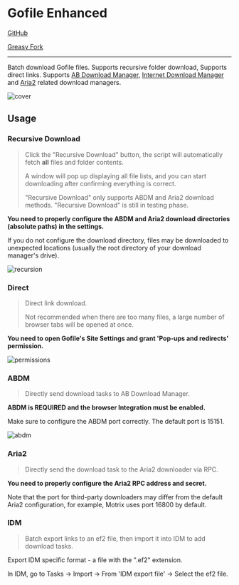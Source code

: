 # Gofile Enhanced

[GitHub](https://github.com/ewigl/gofile-enhanced)

[Greasy Fork](https://greasyfork.org/scripts/515250)

---

Batch download Gofile files. Supports recursive folder download, Supports direct links. Supports [AB Download Manager](https://github.com/amir1376/ab-download-manager), [Internet Download Manager](https://www.internetdownloadmanager.com/) and [Aria2](https://github.com/aria2/aria2) related download managers.

![cover](https://github.com/user-attachments/assets/4b3059dc-5f87-490d-91c0-10a0ee9c26cf)

## Usage

### Recursive Download

> Click the "Recursive Download" button, the script will automatically fetch **all** files and folder contents.
>
> A window will pop up displaying all file lists, and you can start downloading after confirming everything is correct.
>
> "Recursive Download" only supports ABDM and Aria2 download methods. "Recursive Download" is still in testing phase.

**You need to properly configure the ABDM and Aria2 download directories (absolute paths) in the settings.**

If you do not configure the download directory, files may be downloaded to unexpected locations (usually the root directory of your download manager's drive).

![recursion](https://github.com/user-attachments/assets/3d1aaa20-d889-4070-8018-33e7129ba9a9)

### Direct

> Direct link download.
>
> Not recommended when there are too many files, a large number of browser tabs will be opened at once.

**You need to open Gofile's Site Settings and grant 'Pop-ups and redirects' permission.**

![permissions](https://github.com/user-attachments/assets/4676339f-f33f-46e1-92a0-08bb2d65a9c1)

### ABDM

> Directly send download tasks to AB Download Manager.

**ABDM is REQUIRED and the browser Integration must be enabled.**

Make sure to configure the ABDM port correctly. The default port is 15151.

![abdm](https://github.com/user-attachments/assets/bc181f0e-b287-4cc3-b81f-a52150d28985)

### Aria2

> Directly send the download task to the Aria2 downloader via RPC.

**You need to properly configure the Aria2 RPC address and secret.**

Note that the port for third-party downloaders may differ from the default Aria2 configuration, for example, Motrix uses port 16800 by default.

### IDM

> Batch export links to an ef2 file, then import it into IDM to add download tasks.

Export IDM specific format - a file with the ".ef2" extension.

In IDM, go to Tasks -> Import -> From 'IDM export file' -> Select the ef2 file.
